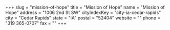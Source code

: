 +++
slug = "mission-of-hope"
title = "Mission of Hope"
name = "Mission of Hope"
address = "1006 2nd St SW"
cityIndexKey = "city-ia-cedar-rapids"
city = "Cedar Rapids"
state = "IA"
postal = "52404"
website = ""
phone = "319 365-0707"
fax = ""
+++
